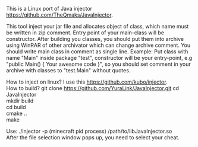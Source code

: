 This is a Linux port of Java injector https://github.com/TheQmaks/JavaInjector.

This tool inject your jar file and allocates object of class, which name must be written in zip comment.
Entry point of your main-class will be constructor.
After building you classes, you should put them into archive using WinRAR of other archivator which can change archive comment.
You should write main class in comment as single line.
Example:
Put class with name "Main" inside package "test", constructor will be your entry-point, e.g
"public Main() { Your awesome code }", so you should set comment in your archive with classes to "test.Main" without quotes. 

How to inject on linux? I use this https://github.com/kubo/injector.  
How to build? 
git clone https://github.com/YuraLink/JavaInjector.git
cd JavaInjector  
mkdir build  
cd build  
cmake ..  
make  

Use: ./injector -p (minecraft pid process) /path/to/libJavaInjector.so  
After the file selection window pops up, you need to select your cheat.


